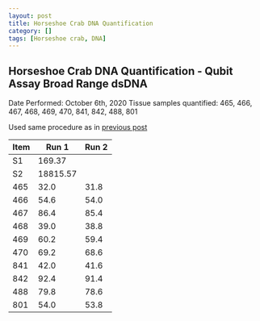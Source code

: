```yaml
---
layout: post
title: Horseshoe Crab DNA Quantification
category: []
tags: [Horseshoe crab, DNA]
---
```

## Horseshoe Crab DNA Quantification - Qubit Assay Broad Range dsDNA
Date Performed: October 6th, 2020
Tissue samples quantified: 465, 466, 467, 468, 469, 470, 841, 842, 488, 801

Used same procedure as in [previous post](https://njameral.github.io/Ameral_Lab_Notebook/Horseshoe-Crab-DNA-Assay/)

 Item | Run 1 | Run 2
 ---- | ---- | ----
 S1   | 169.37 |
 S2   | 18815.57 |
 465  | 32.0 | 31.8
 466  | 54.6 | 54.0
 467  | 86.4 | 85.4
 468  | 39.0 | 38.8
 469  | 60.2 | 59.4
 470  | 69.2 | 68.6
 841  | 42.0 | 41.6
 842  | 92.4 | 91.4
 488  | 79.8 | 78.6
 801  | 54.0 | 53.8
